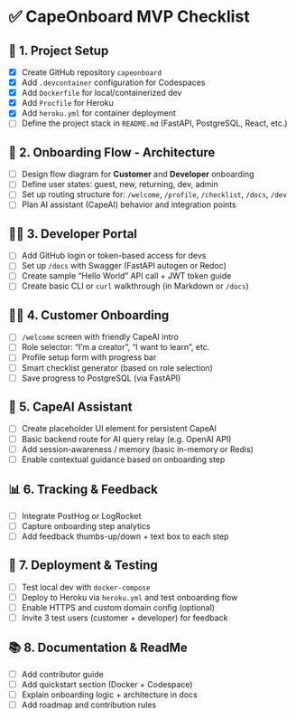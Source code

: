 # ✅ CapeOnboard MVP Checklist

## 📌 1. Project Setup
- [x] Create GitHub repository `capeonboard`
- [x] Add `.devcontainer` configuration for Codespaces
- [x] Add `Dockerfile` for local/containerized dev
- [x] Add `Procfile` for Heroku
- [x] Add `heroku.yml` for container deployment
- [ ] Define the project stack in `README.md` (FastAPI, PostgreSQL, React, etc.)

## 🧭 2. Onboarding Flow - Architecture
- [ ] Design flow diagram for **Customer** and **Developer** onboarding
- [ ] Define user states: guest, new, returning, dev, admin
- [ ] Set up routing structure for: `/welcome`, `/profile`, `/checklist`, `/docs`, `/dev`
- [ ] Plan AI assistant (CapeAI) behavior and integration points

## 🧑‍💻 3. Developer Portal
- [ ] Add GitHub login or token-based access for devs
- [ ] Set up `/docs` with Swagger (FastAPI autogen or Redoc)
- [ ] Create sample “Hello World” API call + JWT token guide
- [ ] Create basic CLI or `curl` walkthrough (in Markdown or `/docs`)

## 🧑‍💼 4. Customer Onboarding
- [ ] `/welcome` screen with friendly CapeAI intro
- [ ] Role selector: “I’m a creator”, “I want to learn”, etc.
- [ ] Profile setup form with progress bar
- [ ] Smart checklist generator (based on role selection)
- [ ] Save progress to PostgreSQL (via FastAPI)

## 🧠 5. CapeAI Assistant
- [ ] Create placeholder UI element for persistent CapeAI
- [ ] Basic backend route for AI query relay (e.g. OpenAI API)
- [ ] Add session-awareness / memory (basic in-memory or Redis)
- [ ] Enable contextual guidance based on onboarding step

## 📊 6. Tracking & Feedback
- [ ] Integrate PostHog or LogRocket
- [ ] Capture onboarding step analytics
- [ ] Add feedback thumbs-up/down + text box to each step

## 🚀 7. Deployment & Testing
- [ ] Test local dev with `docker-compose`
- [ ] Deploy to Heroku via `heroku.yml` and test onboarding flow
- [ ] Enable HTTPS and custom domain config (optional)
- [ ] Invite 3 test users (customer + developer) for feedback

## 📚 8. Documentation & ReadMe
- [ ] Add contributor guide
- [ ] Add quickstart section (Docker + Codespace)
- [ ] Explain onboarding logic + architecture in docs
- [ ] Add roadmap and contribution rules